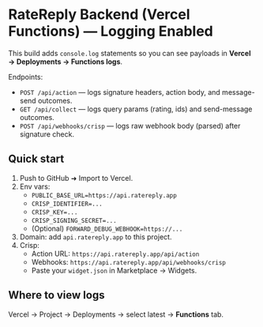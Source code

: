 # RateReply Backend (Vercel Functions) — Logging Enabled

This build adds `console.log` statements so you can see payloads in **Vercel → Deployments → Functions logs**.

Endpoints:
- `POST /api/action` — logs signature headers, action body, and message-send outcomes.
- `GET /api/collect` — logs query params (rating, ids) and send-message outcomes.
- `POST /api/webhooks/crisp` — logs raw webhook body (parsed) after signature check.

## Quick start
1) Push to GitHub ➜ Import to Vercel.
2) Env vars:
   - `PUBLIC_BASE_URL=https://api.ratereply.app`
   - `CRISP_IDENTIFIER=...`
   - `CRISP_KEY=...`
   - `CRISP_SIGNING_SECRET=...`
   - (Optional) `FORWARD_DEBUG_WEBHOOK=https://...`
3) Domain: add `api.ratereply.app` to this project.
4) Crisp:
   - Action URL: `https://api.ratereply.app/api/action`
   - Webhooks: `https://api.ratereply.app/api/webhooks/crisp`
   - Paste your `widget.json` in Marketplace → Widgets.

## Where to view logs
Vercel → Project → Deployments → select latest → **Functions** tab.
